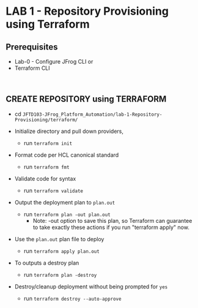 # LAB 1 - Repository Provisioning using Terraform

## Prerequisites
- Lab-0 - Configure JFrog CLI or 
- Terraform CLI

<br />

## CREATE REPOSITORY using TERRAFORM
- cd  `JFTD103-JFrog_Platform_Automation/lab-1-Repository-Provisioning/terraform/`
- Initialize directory and pull down providers, 
  - run `terraform init`
- Format code per HCL canonical standard 
  - run `terraform fmt`
- Validate code for syntax
  - run `terraform validate`
- Output the deployment plan to `plan.out`
  - run `terraform plan -out plan.out`
    - Note: -out option to save this plan, so Terraform can guarantee to take exactly these actions if you run "terraform apply" now.
- Use the `plan.out` plan file to deploy 
  - run `terraform apply plan.out`


- To outputs a destroy plan
  - run `terraform plan -destroy`
- Destroy/cleanup deployment without being prompted for `yes`
  - run `terraform destroy --auto-approve`